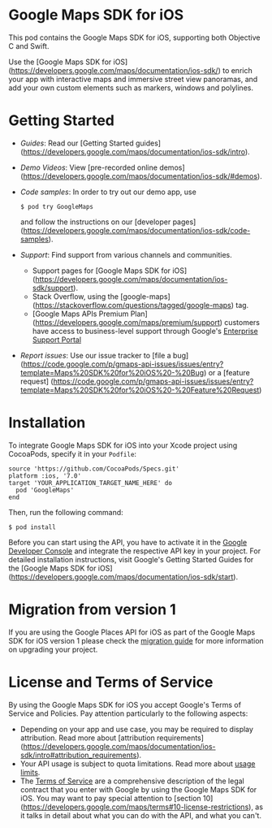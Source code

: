 # Google Maps SDK for iOS

This pod contains the Google Maps SDK for iOS, supporting both Objective C and
Swift.

Use the [Google Maps SDK for iOS]
(https://developers.google.com/maps/documentation/ios-sdk/) to enrich your
app with interactive maps and immersive street view panoramas, and add your
own custom elements such as markers, windows and polylines.

# Getting Started

*   *Guides*: Read our [Getting Started guides]
    (https://developers.google.com/maps/documentation/ios-sdk/intro).
*   *Demo Videos*: View [pre-recorded online demos]
    (https://developers.google.com/maps/documentation/ios-sdk/#demos).
*   *Code samples*: In order to try out our demo app, use

    ```
    $ pod try GoogleMaps
    ```

    and follow the instructions on our [developer pages]
    (https://developers.google.com/maps/documentation/ios-sdk/code-samples).

*   *Support*: Find support from various channels and communities.

    *   Support pages for [Google Maps SDK for iOS]
        (https://developers.google.com/maps/documentation/ios-sdk/support).
    *   Stack Overflow, using the [google-maps]
        (https://stackoverflow.com/questions/tagged/google-maps) tag.
    *   [Google Maps APIs Premium Plan]
        (https://developers.google.com/maps/premium/support) customers have
        access to business-level support through Google's [Enterprise Support
        Portal](https://google.secure.force.com/)

*   *Report issues*: Use our issue tracker to [file a bug]
    (https://code.google.com/p/gmaps-api-issues/issues/entry?template=Maps%20SDK%20for%20iOS%20-%20Bug)
    or a [feature request]
    (https://code.google.com/p/gmaps-api-issues/issues/entry?template=Maps%20SDK%20for%20iOS%20-%20Feature%20Request)

# Installation

To integrate Google Maps SDK for iOS into your Xcode project using CocoaPods,
specify it in your `Podfile`:

```
source 'https://github.com/CocoaPods/Specs.git'
platform :ios, '7.0'
target 'YOUR_APPLICATION_TARGET_NAME_HERE' do
  pod 'GoogleMaps'
end
```

Then, run the following command:

```
$ pod install
```

Before you can start using the API, you have to activate it in the [Google
Developer Console](https://console.developers.google.com/) and integrate the
respective API key in your project. For detailed installation instructions,
visit Google's Getting Started Guides for the [Google Maps SDK for iOS]
(https://developers.google.com/maps/documentation/ios-sdk/start).

# Migration from version 1

If you are using the Google Places API for iOS as part of the Google Maps SDK
for iOS version 1 please check the [migration guide](https://developers.google.com/places/migrate-to-v2)
for more information on upgrading your project.

# License and Terms of Service

By using the Google Maps SDK for iOS you accept Google's Terms of Service and
Policies. Pay attention particularly to the following aspects:

*   Depending on your app and use case, you may be required to display
    attribution. Read more about [attribution requirements]
    (https://developers.google.com/maps/documentation/ios-sdk/intro#attribution_requirements).
*   Your API usage is subject to quota limitations. Read more about [usage
    limits](https://developers.google.com/maps/pricing-and-plans/).
*   The [Terms of Service](https://developers.google.com/maps/terms) are a
    comprehensive description of the legal contract that you enter with Google
    by using the Google Maps SDK for iOS. You may want to pay special attention
    to [section 10]
    (https://developers.google.com/maps/terms#10-license-restrictions), as it
    talks in detail about what you can do with the API, and what you can't.
